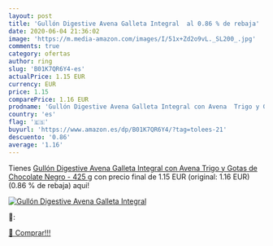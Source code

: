 ```yaml
---
layout: post
title: 'Gullón Digestive Avena Galleta Integral  al 0.86 % de rebaja'
date: 2020-06-04 21:36:02
image: 'https://m.media-amazon.com/images/I/51x+Zd2o9vL._SL200_.jpg'
comments: true
category: ofertas
author: ring
slug: 'B01K7QR6Y4-es'
actualPrice: 1.15 EUR
currency: EUR
price: 1.15
comparePrice: 1.16 EUR
prodname: 'Gullón Digestive Avena Galleta Integral con Avena  Trigo y Gotas de Chocolate Negro - 425 g'
country: 'es'
flag: '🇪🇸'
buyurl: 'https://www.amazon.es/dp/B01K7QR6Y4/?tag=tolees-21'
descuento: '0.86'
average: '1.16'
---
```


Tienes [Gullón Digestive Avena Galleta Integral con Avena  Trigo y Gotas de Chocolate Negro - 425 g](https://www.amazon.es/dp/B01K7QR6Y4/?tag=tolees-21) con precio final de  1.15 EUR (original: 1.16 EUR) (0.86 %  de rebaja) aqui!

[![Gullón Digestive Avena Galleta Integral ](https://m.media-amazon.com/images/I/51x+Zd2o9vL._SL200_.jpg)](https://www.amazon.es/dp/B01K7QR6Y4/?tag=tolees-21)

🔎:


[🛒 Comprar!!!](https://www.amazon.es/dp/B01K7QR6Y4/?tag=tolees-21)
